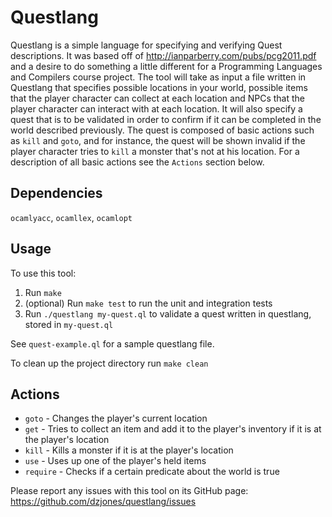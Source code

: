 # Questlang

Questlang is a simple language for specifying and verifying Quest descriptions. It was based off of http://ianparberry.com/pubs/pcg2011.pdf and a desire to do something a little different for a Programming Languages and Compilers course project.
The tool will take as input a file written in Questlang that specifies possible locations in your world, possible items that the player character can collect at each location and NPCs that the player character can interact with at each location.
It will also specify a quest that is to be validated in order to confirm if it can be completed in the world described previously.
The quest is composed of basic actions such as `kill` and `goto`, and for instance, the quest will be shown invalid if the player character tries to `kill` a monster that's not at his location.
For a description of all basic actions see the `Actions` section below.

## Dependencies

`ocamlyacc`, `ocamllex`, `ocamlopt`

## Usage

To use this tool:
1. Run `make`
2. (optional) Run `make test` to run the unit and integration tests
3. Run `./questlang my-quest.ql` to validate a quest written in questlang, stored in `my-quest.ql`

See `quest-example.ql` for a sample questlang file.

To clean up the project directory run `make clean`

## Actions
* `goto` - Changes the player's current location
* `get` - Tries to collect an item and add it to the player's inventory if it is at the player's location
* `kill` - Kills a monster if it is at the player's location
* `use` - Uses up one of the player's held items
* `require` - Checks if a certain predicate about the world is true


Please report any issues with this tool on its GitHub page: https://github.com/dzjones/questlang/issues
